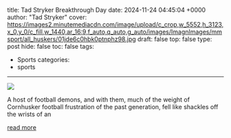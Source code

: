 title: Tad Stryker Breakthrough Day
date: 2024-11-24 04:45:04 +0000
author: "Tad Stryker"
cover: https://images2.minutemediacdn.com/image/upload/c_crop,w_5552,h_3123,x_0,y_0/c_fill,w_1440,ar_16:9,f_auto,q_auto,g_auto/images/ImagnImages/mmsport/all_huskers/01jde6c0hbk0ptnphz98.jpg
draft: false
top: false
type: post
hide: false
toc: false
tags:
  - Sports
categories:
  - sports
---

![](https://images2.minutemediacdn.com/image/upload/c_crop,w_5552,h_3123,x_0,y_0/c_fill,w_1440,ar_16:9,f_auto,q_auto,g_auto/images/ImagnImages/mmsport/all_huskers/01jde6c0hbk0ptnphz98.jpg)

A host of football demons, and with them, much of the weight of Cornhusker football frustration of the past generation, fell like shackles off the wrists of an

[read more](https://www.si.com/college/nebraska/football/tad-stryker-breakthrough-day-huskers-wisconsin-badgers-dylan-raiola-emmett-johnson-matt-rhule-big-ten)
